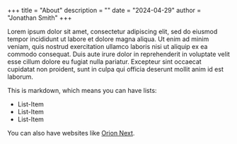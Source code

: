 +++
title = "About"
description = "<Write a one-liner description>"
date = "2024-04-29"
author = "Jonathan Smith"
+++

Lorem ipsum dolor sit amet, consectetur adipiscing elit, sed do eiusmod tempor incididunt ut labore et dolore magna aliqua. Ut enim ad minim veniam, quis nostrud exercitation ullamco laboris nisi ut aliquip ex ea commodo consequat. Duis aute irure dolor in reprehenderit in voluptate velit esse cillum dolore eu fugiat nulla pariatur. Excepteur sint occaecat cupidatat non proident, sunt in culpa qui officia deserunt mollit anim id est laborum.

This is markdown, which means you can have lists:

* List-Item
* List-Item
* List-Item

You can also have websites like [Orion Next](https://orion-next.com).
